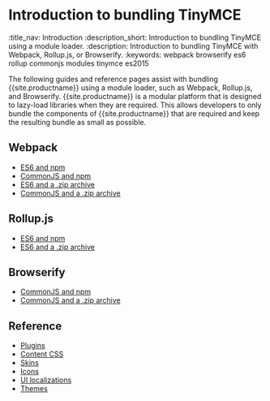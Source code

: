 # Introduction to bundling TinyMCE
:title_nav: Introduction
:description_short: Introduction to bundling TinyMCE using a module loader.
:description: Introduction to bundling TinyMCE with Webpack, Rollup.js, or Browserify.
:keywords: webpack browserify es6 rollup commonjs modules tinymce es2015

The following guides and reference pages assist with bundling {{site.productname}} using a module loader, such as Webpack, Rollup.js, and Browserify. {{site.productname}} is a modular platform that is designed to lazy-load libraries when they are required. This allows developers to only bundle the components of {{site.productname}} that are required and keep the resulting bundle as small as possible.

## Webpack

* [ES6 and npm]({{site.baseurl}}/how-to-guides/usage-with-module-loaders/webpack/webpack_es6_npm/)
* [CommonJS and npm]({{site.baseurl}}/how-to-guides/usage-with-module-loaders/webpack/webpack_cjs_npm/)
* [ES6 and a .zip archive]({{site.baseurl}}/how-to-guides/usage-with-module-loaders/webpack/webpack_es6_download/)
* [CommonJS and a .zip archive]({{site.baseurl}}/how-to-guides/usage-with-module-loaders/webpack/webpack_cjs_download/)

## Rollup.js

* [ES6 and npm]({{site.baseurl}}/how-to-guides/usage-with-module-loaders/rollup/rollup_es6_npm/)
* [ES6 and a .zip archive]({{site.baseurl}}/how-to-guides/usage-with-module-loaders/rollup/rollup_es6_download/)

## Browserify

* [CommonJS and npm]({{site.baseurl}}/how-to-guides/usage-with-module-loaders/browserify/browserify_cjs_npm/)
* [CommonJS and a .zip archive]({{site.baseurl}}/how-to-guides/usage-with-module-loaders/browserify/browserify_cjs_download/)

## Reference

* [Plugins]({{site.baseurl}}/how-to-guides/usage-with-module-loaders/reference/plugins/)
* [Content CSS]({{site.baseurl}}/how-to-guides/usage-with-module-loaders/reference/content-css/)
* [Skins]({{site.baseurl}}/how-to-guides/usage-with-module-loaders/reference/skins/)
* [Icons]({{site.baseurl}}/how-to-guides/usage-with-module-loaders/reference/icons/)
* [UI localizations]({{site.baseurl}}/how-to-guides/usage-with-module-loaders/reference/localization/)
* [Themes]({{site.baseurl}}/how-to-guides/usage-with-module-loaders/reference/themes/)

